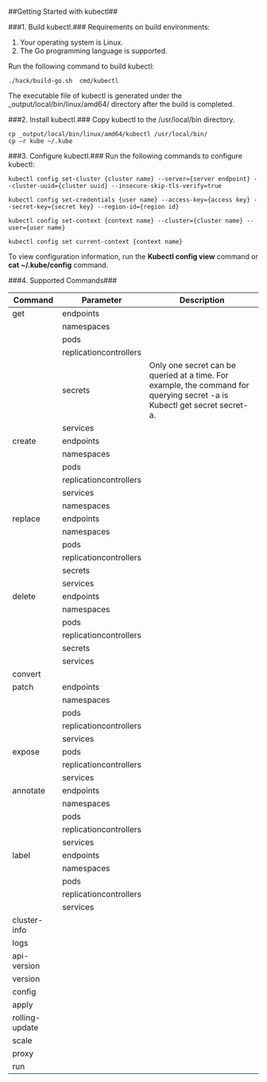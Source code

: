 ##Getting Started with kubectl##

###1. Build kubectl.###
Requirements on build environments:

1. Your operating system is Linux.
2. The Go programming language is supported.

Run the following command to build kubectl:

	./hack/build-go.sh  cmd/kubectl
	
The executable file of kubectl is generated under the _output/local/bin/linux/amd64/ directory after the build is completed.

###2. Install kubectl.###
Copy kubectl to the /usr/local/bin directory.

	cp _output/local/bin/linux/amd64/kubectl /usr/local/bin/
	cp –r kube ~/.kube

###3. Configure kubectl.###
Run the following commands to configure kubectl:

	kubectl config set-cluster {cluster name} --server={server endpoint} --cluster-uuid={cluster uuid} --insecure-skip-tls-verify=true
	
	kubectl config set-credentials {user name} --access-key={access key} --secret-key={secret key} --region-id={region id}
	
	kubectl config set-context {context name} --cluster={cluster name} --user={user name}
	
	kubectl config set current-context {context name}

To view configuration information, run the **Kubectl config view** command or **cat  ~/.kube/config** command.


###4. Supported Commands###


Command|Parameter|Description|
--------|--------|-----------|
 get 	| endpoints | 
     	| namespaces |   
     	| pods | 
     	| replicationcontrollers | 
     	| secrets	|Only one secret can be queried at a time. For example, the command for querying secret -a is Kubectl get secret secret-a.
     	| services
create	|endpoints
	  	|namespaces
		|pods
		|replicationcontrollers
		|services	
		|namespaces		
replace |	endpoints	
		|namespaces	
		|pods	
		|replicationcontrollers	
		|secrets	
		|services	
delete	|endpoints	
		|namespaces	
		|pods	
		|replicationcontrollers	
		|secrets	
		|services	
convert	|	
patch 	|endpoints	
		|namespaces	
		|pods	
		|replicationcontrollers	
		|services	
expose  |pods	
		|replicationcontrollers	
		|services	
annotate|endpoints	
		|namespaces	
		|pods	
		|replicationcontrollers	
		|services	
label	|endpoints	
		|namespaces	
		|pods	
		|replicationcontrollers	
		|services	
cluster-info|	
logs	|
api-version|
version |
config  |
apply   |
rolling-update |
scale |
proxy |
run   |
		
		
		

